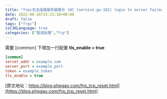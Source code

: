 ```yaml
---
title: "frpc无法连接服务器提示 [W] [service.go:102] login to server failed: EOF"
date: 2022-08-26T15:23:18+08:00
draft: false
tags: ["frpc"]
isCJKLanguage: true
categories: ["错误处理","frp"]
---
```


需要 [common] 下增加一行配置 **tls_enable = true**

```ini
[common]
server_addr = example.com
server_port = example_port
token = example_token
tls_enable = true
```

[原文地址：https://blog.phpgao.com/frp_tcp_reset.html](https://blog.phpgao.com/frp_tcp_reset.html)
